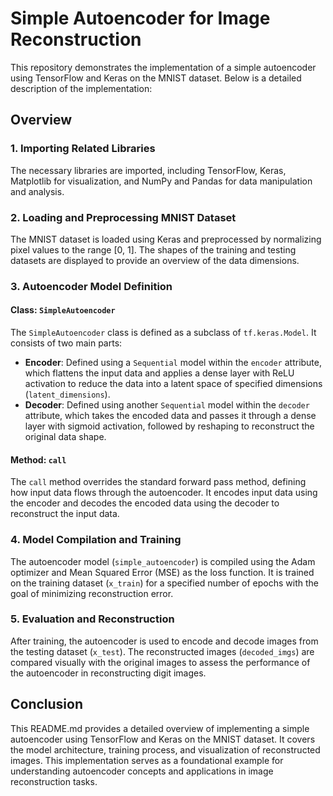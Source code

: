 # Simple Autoencoder for Image Reconstruction

This repository demonstrates the implementation of a simple autoencoder using TensorFlow and Keras on the MNIST dataset. Below is a detailed description of the implementation:

## Overview

### 1. Importing Related Libraries

The necessary libraries are imported, including TensorFlow, Keras, Matplotlib for visualization, and NumPy and Pandas for data manipulation and analysis.

### 2. Loading and Preprocessing MNIST Dataset

The MNIST dataset is loaded using Keras and preprocessed by normalizing pixel values to the range [0, 1]. The shapes of the training and testing datasets are displayed to provide an overview of the data dimensions.

### 3. Autoencoder Model Definition

#### Class: `SimpleAutoencoder`

The `SimpleAutoencoder` class is defined as a subclass of `tf.keras.Model`. It consists of two main parts:
- **Encoder**: Defined using a `Sequential` model within the `encoder` attribute, which flattens the input data and applies a dense layer with ReLU activation to reduce the data into a latent space of specified dimensions (`latent_dimensions`).
- **Decoder**: Defined using another `Sequential` model within the `decoder` attribute, which takes the encoded data and passes it through a dense layer with sigmoid activation, followed by reshaping to reconstruct the original data shape.

#### Method: `call`

The `call` method overrides the standard forward pass method, defining how input data flows through the autoencoder. It encodes input data using the encoder and decodes the encoded data using the decoder to reconstruct the input data.

### 4. Model Compilation and Training

The autoencoder model (`simple_autoencoder`) is compiled using the Adam optimizer and Mean Squared Error (MSE) as the loss function. It is trained on the training dataset (`x_train`) for a specified number of epochs with the goal of minimizing reconstruction error.

### 5. Evaluation and Reconstruction

After training, the autoencoder is used to encode and decode images from the testing dataset (`x_test`). The reconstructed images (`decoded_imgs`) are compared visually with the original images to assess the performance of the autoencoder in reconstructing digit images.

## Conclusion

This README.md provides a detailed overview of implementing a simple autoencoder using TensorFlow and Keras on the MNIST dataset. It covers the model architecture, training process, and visualization of reconstructed images. This implementation serves as a foundational example for understanding autoencoder concepts and applications in image reconstruction tasks.
